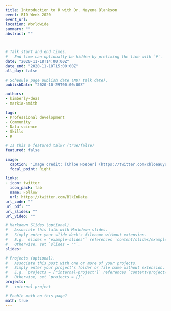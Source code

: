 ```yaml
---
title: Introduction to R with Dr. Nayena Blankson
event: BID Week 2020
event_url: 
location: Worldwide
summary: ""
abstract: ""



# Talk start and end times.
#   End time can optionally be hidden by prefixing the line with `#`.
date: "2020-11-18T14:00:00Z"
date_end: "2020-11-18T15:00:00Z"
all_day: false

# Schedule page publish date (NOT talk date).
publishDate: "2020-10-29T00:00:00Z"

authors:
- kimberly-deas
- markia-smith

tags:
- Professional development
- Community
- Data science
- Skills
- R

# Is this a featured talk? (true/false)
featured: false

image:
  caption: 'Image credit: [Chloe Hoeber] (https://twitter.com/chloeauyun)'
  focal_point: Right

links:
- icon: twitter
  icon_pack: fab
  name: Follow
  url: https://twitter.com/BlkInData 
url_code: ""
url_pdf: ""
url_slides: ""
url_video: ""

# Markdown Slides (optional).
#   Associate this talk with Markdown slides.
#   Simply enter your slide deck's filename without extension.
#   E.g. `slides = "example-slides"` references `content/slides/example-slides.md`.
#   Otherwise, set `slides = ""`.
slides: 

# Projects (optional).
#   Associate this post with one or more of your projects.
#   Simply enter your project's folder or file name without extension.
#   E.g. `projects = ["internal-project"]` references `content/project/deep-learning/index.md`.
#   Otherwise, set `projects = []`.
projects:
# - internal-project

# Enable math on this page?
math: true
---
```

